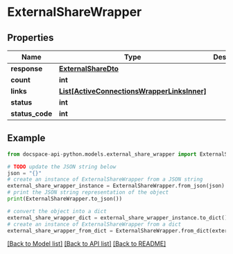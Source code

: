# ExternalShareWrapper

## Properties

Name | Type | Description | Notes
------------ | ------------- | ------------- | -------------
**response** | [**ExternalShareDto**](ExternalShareDto.md) |  | [optional] 
**count** | **int** |  | [optional] 
**links** | [**List[ActiveConnectionsWrapperLinksInner]**](ActiveConnectionsWrapperLinksInner.md) |  | [optional] 
**status** | **int** |  | [optional] 
**status_code** | **int** |  | [optional] 

## Example

```python
from docspace-api-python.models.external_share_wrapper import ExternalShareWrapper

# TODO update the JSON string below
json = "{}"
# create an instance of ExternalShareWrapper from a JSON string
external_share_wrapper_instance = ExternalShareWrapper.from_json(json)
# print the JSON string representation of the object
print(ExternalShareWrapper.to_json())

# convert the object into a dict
external_share_wrapper_dict = external_share_wrapper_instance.to_dict()
# create an instance of ExternalShareWrapper from a dict
external_share_wrapper_from_dict = ExternalShareWrapper.from_dict(external_share_wrapper_dict)
```
[[Back to Model list]](../README.md#documentation-for-models) [[Back to API list]](../README.md#documentation-for-api-endpoints) [[Back to README]](../README.md)


